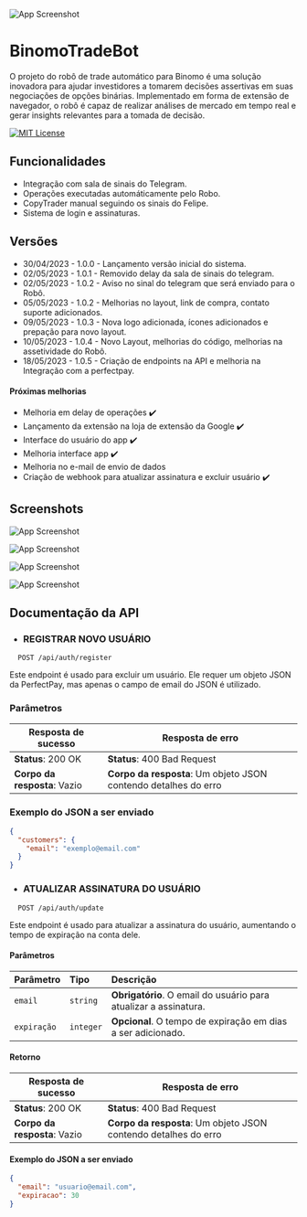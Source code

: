 ![App Screenshot](https://perfectpay-files.s3.us-east-2.amazonaws.com/app/img/plan/PPPB4GB0/pplqqbpreimageheaderpathcheckout_1200x300.jpg)

# BinomoTradeBot

O projeto do robô de trade automático para Binomo é uma solução inovadora para ajudar investidores a tomarem decisões assertivas em suas negociações de opções binárias. Implementado em forma de extensão de navegador, o robô é capaz de realizar análises de mercado em tempo real e gerar insights relevantes para a tomada de decisão.

[![MIT License](https://img.shields.io/badge/License-MIT-green.svg)](https://choosealicense.com/licenses/mit/) 
## Funcionalidades

- Integração com sala de sinais do Telegram.
- Operações executadas automáticamente pelo Robo. 
- CopyTrader manual seguindo os sinais do Felipe.
- Sistema de login e assinaturas.


## Versões

- 30/04/2023 - 1.0.0 - Lançamento versão inicial do sistema.
- 02/05/2023 - 1.0.1 - Removido delay da sala de sinais do telegram.
- 02/05/2023 - 1.0.2 - Aviso no sinal do telegram que será enviado para o Robô.
- 05/05/2023 - 1.0.2 - Melhorias no layout, link de compra, contato suporte adicionados. 
- 09/05/2023 - 1.0.3 - Nova logo adicionada, ícones adicionados e prepação para novo layout.
- 10/05/2023 - 1.0.4 - Novo Layout, melhorias do código, melhorias na assetividade do Robô.
- 18/05/2023 - 1.0.5 - Criação de endpoints na API e melhoria na Integração com a perfectpay.

#### Próximas melhorias

- Melhoria em delay de operações ✔️
- Lançamento da extensão na loja de extensão da Google ✔️
- Interface do usuário do app ✔️
- Melhoria interface app ✔️
- Melhoria no e-mail de envio de dados
- Criação de webhook para atualizar assinatura e excluir usuário ✔️


## Screenshots

![App Screenshot](https://lh3.googleusercontent.com/svacrg9UBsoeSKmkxntOdmrzEonxB9Fu0UfxCNO_w0as6JNFHM4JSDOBFwvwbp6hcOxckwopNvmWOI8qzHqWoafZyA=w640-h400-e365-rj-sc0x00ffffff)


![App Screenshot](https://lh3.googleusercontent.com/dwita2vj2V8jtD6Mc7PmAW61pBUUYMTC_Yf6BCU3aKAjSpqYccWOXqWLTtq9UaBPsiu-_X3nhFC86XKa-58QNIFRXA=w640-h400-e365-rj-sc0x00ffffff)

![App Screenshot](https://lh3.googleusercontent.com/wppKy9RCgOzJVN9j036NNYPVhUXaO53HKNxi95c6-h1cXgXrCer6chygXdf6p-kDDdX7i-16hAw7W0f69xvJfs-A=w640-h400-e365-rj-sc0x00ffffff)

![App Screenshot](https://lh3.googleusercontent.com/wjzSER2nniXStTqr1DL-I7JYd8C-s7_sZX6Uc7r-gvy3jrgqwOrk7ncHCYvn2EXllieBgI3MB5AwGbTpW_diuYF1=w640-h400-e365-rj-sc0x00ffffff)


## Documentação da API

* ### REGISTRAR NOVO USUÁRIO

```http
  POST /api/auth/register
```


Este endpoint é usado para excluir um usuário. Ele requer um objeto JSON da PerfectPay, mas apenas o campo de email do JSON é utilizado.

### Parâmetros

| Resposta de sucesso           | Resposta de erro                                                     |
| ---------------------------- | -------------------------------------------------------------------- |
| **Status**: 200 OK           | **Status**: 400 Bad Request                                          |
| **Corpo da resposta**: Vazio | **Corpo da resposta**: Um objeto JSON contendo detalhes do erro      |

### Exemplo do JSON a ser enviado

```json
{
  "customers": {
    "email": "exemplo@email.com"
  }
}
```

* ### ATUALIZAR ASSINATURA DO USUÁRIO

```http
  POST /api/auth/update
```

Este endpoint é usado para atualizar a assinatura do usuário, aumentando o tempo de expiração na conta dele.

#### Parâmetros

| Parâmetro   | Tipo       | Descrição                                                        |
| :---------- | :--------- | :--------------------------------------------------------------- |
| `email`     | `string`   | **Obrigatório**. O email do usuário para atualizar a assinatura. |
| `expiração` | `integer`  | **Opcional**. O tempo de expiração em dias a ser adicionado.      |

#### Retorno

| Resposta de sucesso                          | Resposta de erro                                         |
| ------------------------------------------- | -------------------------------------------------------- |
| **Status**: 200 OK                          | **Status**: 400 Bad Request                              |
| **Corpo da resposta**: Vazio                | **Corpo da resposta**: Um objeto JSON contendo detalhes do erro |

#### Exemplo do JSON a ser enviado

```json
{
  "email": "usuario@email.com",
  "expiracao": 30
}
